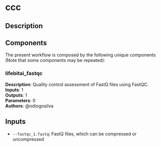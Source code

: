 # ccc

## Description



## Components

The present workflow is composed by the following unique components (Note that some components may be repeated):

### lifebitai_fastqc

**Description**: Quality control assessment of FastQ files using FastQC.\
**Inputs**: 1\
**Outputs**: 1\
**Parameters**: 0\
**Authors**: @odiogosilva

## Inputs

- `--fastqc_1.fastq`: FastQ files, which can be compressed or uncompressed
